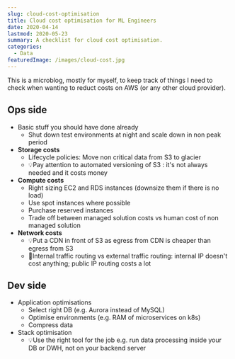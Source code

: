 ```yaml
---
slug: cloud-cost-optimisation
title: Cloud cost optimisation for ML Engineers
date: 2020-04-14
lastmod: 2020-05-23
summary: A checklist for cloud cost optimisation.
categories:
  - Data
featuredImage: /images/cloud-cost.jpg
---
```


This is a microblog, mostly for myself, to keep track of things I need to check when wanting to reduct costs
on AWS (or any other cloud provider).

## Ops side

- Basic stuff you should have done already
  - Shut down test environments at night and scale down in non peak period
- **Storage costs**
  - Lifecycle policies: Move non critical data from S3 to glacier
  - 💡Pay attention to automated versioning of S3 : it's not always needed and it costs money
- **Compute costs**
  - Right sizing EC2 and RDS instances (downsize them if there is no load)
  - Use spot instances where possible
  - Purchase reserved instances
  - Trade off between managed solution costs vs human cost of non managed solution
- **Network costs**
  - 💡Put a CDN in front of S3 as egress from CDN is cheaper than egress from S3
  - 🚨Internal traffic routing vs external traffic routing: internal IP doesn't cost anything;
    public IP routing costs a lot

## Dev side

- Application optimisations
  - Select right DB (e.g. Aurora instead of MySQL)
  - Optimise environments (e.g. RAM of microservices on k8s)
  - Compress data
- Stack optimisation
  - 💡Use the right tool for the job
    e.g. run data processing inside your DB or DWH, not on your backend server
